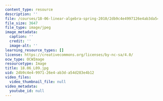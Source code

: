 ```yaml
---
content_type: resource
description: ''
file: /courses/18-06-linear-algebra-spring-2010/2db9c4e4997126e4ab3da54d283e4b12_18.06_L09.jpg
file_size: 3647
file_type: image/jpeg
image_metadata:
  caption: ''
  credit: ''
  image-alt: ''
learning_resource_types: []
license: https://creativecommons.org/licenses/by-nc-sa/4.0/
ocw_type: OCWImage
resourcetype: Image
title: 18.06_L09.jpg
uid: 2db9c4e4-9971-26e4-ab3d-a54d283e4b12
video_files:
  video_thumbnail_file: null
video_metadata:
  youtube_id: null
---
```

